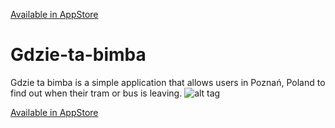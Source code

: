 [Available in AppStore](https://itunes.apple.com/gb/app/antidate/id1195530580)
# Gdzie-ta-bimba
Gdzie ta bimba is a simple application that allows users in Poznań, Poland to find out when their tram or bus is leaving.
![alt tag](https://cloud.githubusercontent.com/assets/20815468/17508771/de03103e-5e16-11e6-9bdb-580d3db23162.jpg)


[Available in AppStore](https://itunes.apple.com/gb/app/antidate/id1195530580)
